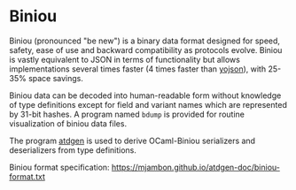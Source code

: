Biniou
======

Biniou (pronounced "be new") is a binary data format designed for speed,
safety, ease of use and backward compatibility as protocols evolve.
Biniou is vastly equivalent to JSON in terms of functionality but allows
implementations several times faster (4 times faster than
[yojson](https://github.com/mjambon/yojson)), with
25-35% space savings.

Biniou data can be decoded into human-readable form without knowledge
of type definitions except for field and variant names which are
represented by 31-bit hashes. A program named `bdump` is provided for
routine visualization of biniou data files.

The program [atdgen](https://mjambon.github.io/atdgen-doc/)
is used to derive OCaml-Biniou serializers and
deserializers from type definitions.

Biniou format specification:
https://mjambon.github.io/atdgen-doc/biniou-format.txt
